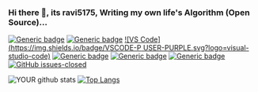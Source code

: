 ### Hi there 👋, its ravi5175, Writing my own life's Algorithm (Open Source)...
[![Generic badge](https://img.shields.io/badge/DISCORD-Ravi6797-NAVY.svg)](https://shields.io/)
[![Generic badge](https://img.shields.io/badge/WEAPON-PYTHON-YELLOW.svg)](https://shields.io/)
[![VS Code](https://img.shields.io/badge/VSCODE-P USER-PURPLE.svg?logo=visual-studio-code)](https://shields.io/)
[![Generic badge](https://img.shields.io/badge/TOOL-ASTUDIO-<COLOR>.svg)](https://shields.io/)
[![Generic badge](https://img.shields.io/badge/TECH-FLASK-BLUE.svg)](https://shields.io/)
[![Generic badge](https://img.shields.io/badge/TECH-ANDROID-GREEN.svg)](https://shields.io/)
[![GitHub issues-closed](https://img.shields.io/github/issues-closed/ravi5175/freshlybuiltimagejaano)](https://GitHub.com/ravi5175/freshlybuiltimagejaano/issues?q=is%3Aissue+is%3Aclosed)

![YOUR github stats](https://github-readme-stats.vercel.app/api?username=ravi5175&count_private=true&show_icons=true)
[![Top Langs](https://github-readme-stats.vercel.app/api/top-langs/?username=ravi5175&hide=jupyter%20notebook&layout=compact)](https://github.com/ravi5175/github-readme-stats)
<!--
**ravi5175/ravi5175** is a ✨ _special_ ✨ repository because its `README.md` (this file) appears on your GitHub profile.



Here are some ideas to get you started:

- 🔭 I’m currently working on ...
- 🌱 I’m currently learning ...
- 👯 I’m looking to collaborate on ...
- 🤔 I’m looking for help with ...
- 💬 Ask me about ...
- 📫 How to reach me: ...
- 😄 Pronouns: ...
- ⚡ Fun fact: ...
-->
